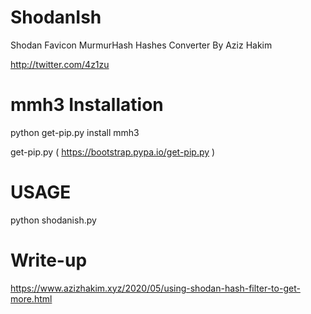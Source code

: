 # ShodanIsh

Shodan Favicon MurmurHash Hashes Converter By Aziz Hakim

http://twitter.com/4z1zu

# mmh3 Installation

python get-pip.py install mmh3

get-pip.py ( https://bootstrap.pypa.io/get-pip.py )

# USAGE

python shodanish.py

# Write-up

https://www.azizhakim.xyz/2020/05/using-shodan-hash-filter-to-get-more.html
